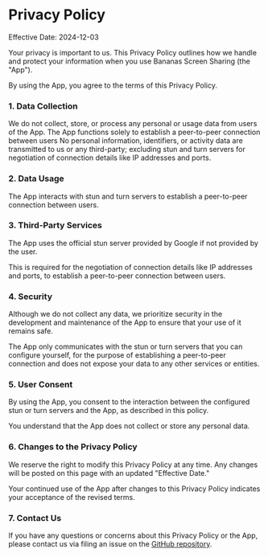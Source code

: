 # Privacy Policy

Effective Date: 2024-12-03

Your privacy is important to us.
This Privacy Policy outlines how we handle and protect your information when you use
Bananas Screen Sharing (the "App").

By using the App, you agree to the terms of this Privacy Policy.

### 1. Data Collection

We do not collect, store, or process any personal or usage data from users of the App.
The App functions solely to establish a peer-to-peer connection between users
No personal information, identifiers, or activity data are transmitted to us or any third-party;
excluding stun and turn servers for negotiation of connection details like IP addresses and ports.

### 2. Data Usage

The App interacts with stun and turn servers to establish a peer-to-peer connection between users.

### 3. Third-Party Services

The App uses the official stun server provided by Google
if not provided by the user.

This is required for the negotiation of connection details like IP addresses and ports,
to establish a peer-to-peer connection between users.

### 4. Security

Although we do not collect any data,
we prioritize security in the development and maintenance of the App to
ensure that your use of it remains safe.

The App only communicates with the stun or turn servers
that you can configure yourself,
for the purpose of establishing a peer-to-peer connection and
does not expose your data to any other services or entities.

### 5. User Consent

By using the App,
you consent to the interaction between the configured stun or turn servers and the App,
as described in this policy.

You understand that the App does not collect or store any personal data.

### 6. Changes to the Privacy Policy

We reserve the right to modify this Privacy Policy at any time.
Any changes will be posted on this page with an updated "Effective Date."

Your continued use of the App after changes to this Privacy Policy indicates
your acceptance of the revised terms.

### 7. Contact Us

If you have any questions or concerns about this Privacy Policy or the App,
please contact us via filing an issue on the
[GitHub repository](https://github.com/mistweaverco/bananas/issues/new).

